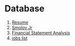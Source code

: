 # Database
1. [Resume](https://docs.google.com/document/d/1ySUAU-utKCEc4Wwd9nFwzsxmlWtM249vUrPu3rChzp0/edit)
2. [Smolov Jr](https://docs.google.com/spreadsheets/d/1Frd9g3CMuUZWqcvRDQHLwpN8YEtuk2OM5kU0ZpOF5ps/edit#gid=0)
3. [Financial Statement Analysis](https://charteredonlineupload.files.wordpress.com/2011/12/financial-statement-analysis-lifa.pdf)
4. [jobs list](jobs.md)
